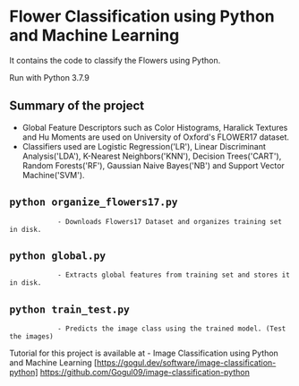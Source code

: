 # Flower Classification using Python and Machine Learning

It contains the code to classify the Flowers using Python. 

Run with Python 3.7.9 

## Summary of the project
* Global Feature Descriptors such as Color Histograms, Haralick Textures and Hu Moments are used on University of Oxford's FLOWER17 dataset.
* Classifiers used are Logistic Regression('LR'), Linear Discriminant Analysis('LDA'), K-Nearest Neighbors('KNN'), Decision Trees('CART'), Random Forests('RF'), Gaussian Naive Bayes('NB') and Support Vector Machine('SVM').


## `python organize_flowers17.py` 
                - Downloads Flowers17 Dataset and organizes training set in disk.
## `python global.py` 
                - Extracts global features from training set and stores it in disk.
## `python train_test.py` 
                - Predicts the image class using the trained model. (Test the images)

Tutorial for this project is available at - 
Image Classification using Python and Machine Learning [https://gogul.dev/software/image-classification-python]
https://github.com/Gogul09/image-classification-python
